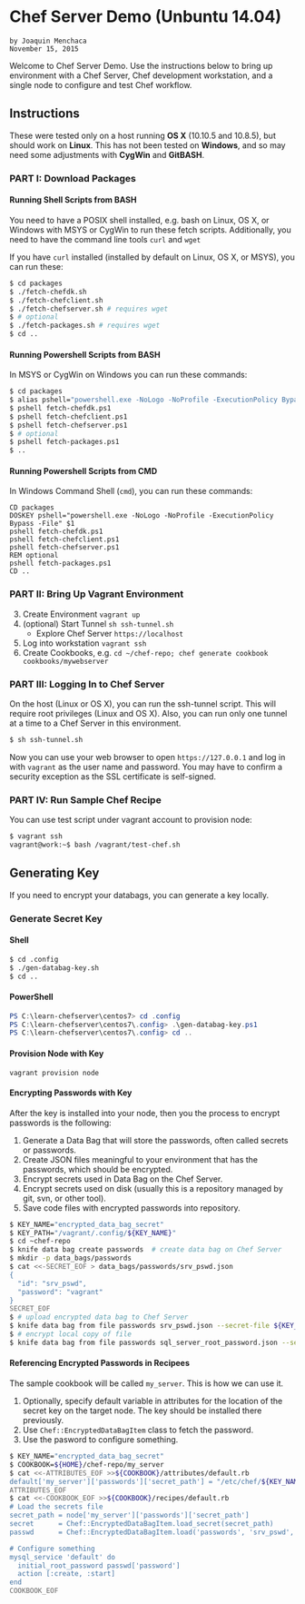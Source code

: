 # **Chef Server Demo (Unbuntu 14.04)**
    by Joaquin Menchaca
    November 15, 2015

Welcome to Chef Server Demo.  Use the instructions below to bring up environment with a Chef Server, Chef development workstation, and a single node to configure and test Chef workflow.

## **Instructions**

These were tested only on a host running **OS X** (10.10.5 and 10.8.5), but should work on **Linux**.  This has not been tested on **Windows**, and so may need some adjustments with **CygWin** and **GitBASH**.

### **PART I: Download Packages**

#### **Running Shell Scripts from BASH**

You need to have a POSIX shell installed, e.g. bash on Linux, OS X, or Windows with MSYS or CygWin to run these fetch scripts.  Additionally, you need to have the command line tools `curl` and `wget`

If you have `curl` installed (installed by default on Linux, OS X, or MSYS), you can run these:

```bash
$ cd packages
$ ./fetch-chefdk.sh
$ ./fetch-chefclient.sh
$ ./fetch-chefserver.sh # requires wget
$ # optional
$ ./fetch-packages.sh # requires wget
$ cd ..
```

#### **Running Powershell Scripts from BASH**

In MSYS or CygWin on Windows you can run these commands:

```bash
$ cd packages
$ alias pshell="powershell.exe -NoLogo -NoProfile -ExecutionPolicy Bypass -File"
$ pshell fetch-chefdk.ps1
$ pshell fetch-chefclient.ps1
$ pshell fetch-chefserver.ps1
$ # optional
$ pshell fetch-packages.ps1
$ ..
```

#### **Running Powershell Scripts from CMD**

In Windows Command Shell (`cmd`), you can run these commands:

```batch
CD packages
DOSKEY pshell="powershell.exe -NoLogo -NoProfile -ExecutionPolicy Bypass -File" $1
pshell fetch-chefdk.ps1
pshell fetch-chefclient.ps1
pshell fetch-chefserver.ps1
REM optional
pshell fetch-packages.ps1
CD ..
```

### **PART II: Bring Up Vagrant Environment**

3. Create Environment `vagrant up`
4. (optional) Start Tunnel `sh ssh-tunnel.sh`
   - Explore Chef Server `https://localhost`
5. Log into workstation `vagrant ssh`
6. Create Cookbooks, e.g. `cd ~/chef-repo; chef generate cookbook cookbooks/mywebserver`

### **PART III: Logging In to Chef Server**

On the host (Linux or OS X), you can run the ssh-tunnel script.  This will require root privileges (Linux and OS X).  Also, you can run only one tunnel at a time to a Chef Server in this environment.

```bash
$ sh ssh-tunnel.sh
```

Now you can use your web browser to open `https://127.0.0.1` and log in with `vagrant` as the user name and password.  You may have to confirm a security exception as the SSL certificate is self-signed.

### **PART IV: Run Sample Chef Recipe**

You can use test script under vagrant account to provision node:

```bash
$ vagrant ssh
vagrant@work:~$ bash /vagrant/test-chef.sh
```
## **Generating Key**

If you need to encrypt your databags, you can generate a key locally.

### **Generate Secret Key**

#### **Shell**

```bash
$ cd .config
$ ./gen-databag-key.sh
$ cd ..
```

#### **PowerShell**

```powershell
PS C:\learn-chefserver\centos7> cd .config
PS C:\learn-chefserver\centos7\.config> .\gen-databag-key.ps1
PS C:\learn-chefserver\centos7\.config> cd ..
```

#### **Provision Node with Key**

```
vagrant provision node
```

#### **Encrypting Passwords with Key**

After the key is installed into your node, then you the process to encrypt passwords is the following:

1. Generate a Data Bag that will store the passwords, often called secrets or passwords.
2. Create JSON files meaningful to your environment that has the passwords, which should be encrypted.
3. Encrypt secrets used in Data Bag on the Chef Server.
4. Encrypt secrets used on disk (usually this is a repository managed by git, svn, or other tool).
5. Save code files with encrypted passwords into repository.

```bash
$ KEY_NAME="encrypted_data_bag_secret"
$ KEY_PATH="/vagrant/.config/${KEY_NAME}"
$ cd ~chef-repo
$ knife data bag create passwords  # create data bag on Chef Server
$ mkdir -p data_bags/passwords
$ cat <<-SECRET_EOF > data_bags/passwords/srv_pswd.json
{
  "id": "srv_pswd",
  "password": "vagrant"
}
SECRET_EOF
$ # upload encrypted data bag to Chef Server
$ knife data bag from file passwords srv_pswd.json --secret-file ${KEY_PATH}
$ # encrypt local copy of file
$ knife data bag from file passwords sql_server_root_password.json --secret-file ${KEY_PATH} --local-mode
```

#### **Referencing Encrypted Passwords in Recipees**

The sample cookbook will be called `my_server`.  This is how we can use it.

1. Optionally, specify default variable in attributes for the location of the secret key on the target node.  The key should be installed there previously.
2. Use `Chef::EncryptedDataBagItem` class to fetch the password.
3. Use the pasword to configure something.

```bash
$ KEY_NAME="encrypted_data_bag_secret"
$ COOKBOOK=${HOME}/chef-repo/my_server
$ cat <<-ATTRIBUTES_EOF >>${COOKBOOK}/attributes/default.rb
default['my_server']['passwords']['secret_path'] = "/etc/chef/${KEY_NAME}"
ATTRIBUTES_EOF
$ cat <<-COOKBOOK_EOF >>${COOKBOOK}/recipes/default.rb
# Load the secrets file
secret_path = node['my_server']['passwords']['secret_path']
secret      = Chef::EncryptedDataBagItem.load_secret(secret_path)
passwd      = Chef::EncryptedDataBagItem.load('passwords', 'srv_pswd', secret)

# Configure something
mysql_service 'default' do
  initial_root_password passwd['password']
  action [:create, :start]
end
COOKBOOK_EOF
```

